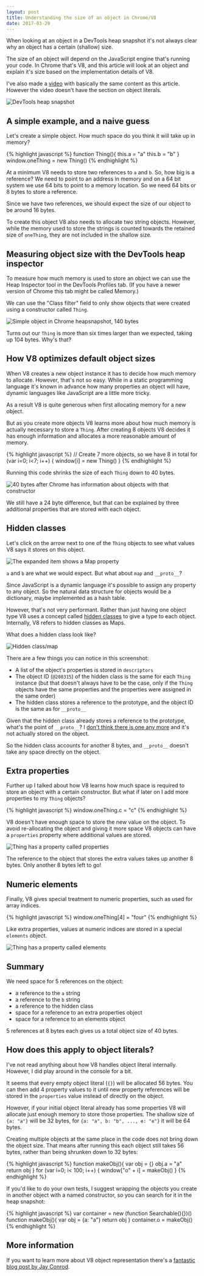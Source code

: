 ```yaml
---
layout: post
title: Understanding the size of an object in Chrome/V8 
date: 2017-03-29
---
```


When looking at an object in a DevTools heap snapshot it's not always clear why an object has a certain (shallow) size.

The size of an object will depend on the JavaScript engine that's running your code. In Chrome that's V8, and this article will look at an object and explain it's size based on the implementation details of V8.

I've also made a [video](https://www.youtube.com/watch?v=Tdii56Whkdo) with basically the same content as this article. However the video doesn't have the section on object literals.

![DevTools heap snapshot](/img/blog/v8-object-size/heap-snapshot.png)


## A simple example, and a naive guess

Let's create a simple object. How much space do you think it will take up in memory?

{% highlight javascript %}
function Thing(){
    this.a = "a"
    this.b = "b"
}
window.oneThing = new Thing()
{% endhighlight %}

At a minimum V8 needs to store two references to `a` and `b`. So, how big is a reference? We need to point to an address in memory and on a 64 bit system we use 64 bits to point to a memory location. So we need 64 bits or 8 bytes to store a reference.

Since we have two references, we should expect the size of our object to be around 16 bytes.

To create this object V8 also needs to allocate two string objects. However, while the memory used to store the strings is counted towards the retained size of `oneThing`, they are not included in the shallow size.

## Measuring object size with the DevTools heap inspector

To measure how much memory is used to store an object we can use the Heap Inspector tool in the DevTools Profiles tab. (If you have a newer version of Chrome this tab might be called Memory.)

We can use the "Class filter" field to only show objects that were created using a constructor called `Thing`.

![Simple object in Chrome heapsnapshot, 140 bytes](/img/blog/v8-object-size/initial-object.png)

Turns out our `Thing` is more than six times larger than we expected, taking up 104 bytes. Why's that?

## How V8 optimizes default object sizes

When V8 creates a new object instance it has to decide how much memory to allocate. However, that's not so easy. While in a static programming language it's known in advance how many properties an object will have, dynamic languages like JavaScript are a little more tricky.

As a result V8 is quite generous when first allocating memory for a new object.

But as you create more objects V8 learns more about how much memory is actually necessary to store a `Thing`. After creating 8 objects V8 decides it has enough information and allocates a more reasonable amount of memory.

{% highlight javascript %}
// Create 7 more objects, so we have 8 in total
for (var i=0; i<7; i++) {
    window[i] = new Thing()
}
{% endhighlight %}

Running this code shrinks the size of each `Thing` down to 40 bytes.

![40 bytes after Chrome has information about objects with that constructor](/img/blog/v8-object-size/informed-default-size.png)

We still have a 24 byte difference, but that can be explained by three additional properties that are stored with each object.

## Hidden classes

Let's click on the arrow next to one of the `Thing` objects to see what values V8 says it stores on this object.

![The expanded item shows a Map property](/img/blog/v8-object-size/thing-expanded.png)

`a` and `b` are what we would expect. But what about `map` and `__proto__`?

Since JavaScript is a dynamic language it's possible to assign any property to any object. So the natural data structure for objects would be a dictionary, maybe implemented as a hash table.

However, that's not very performant. Rather than just having one object type V8 uses a concept called [hidden classes](http://richardartoul.github.io/jekyll/update/2015/04/26/hidden-classes.html) to give a type to each object. Internally, V8 refers to hidden classes as Maps.

What does a hidden class look like?

![Hidden class/map](/img/blog/v8-object-size/hidden-class.png)

There are a few things you can notice in this screenshot:

- A list of the object's properties is stored in `descriptors`
- The object ID (`@208315`) of the hidden class is the same for each `Thing` instance (but that doesn't always have to be the case, only if the `Thing` objects have the same properties and the properties were assigned in the same order)
- The hidden class stores a reference to the prototype, and the object ID is the same as for `__proto__`

Given that the hidden class already stores a reference to the prototype, what's the point of `__proto__`? I [don't think there is one any more](http://stackoverflow.com/questions/42224098/whats-the-meaning-of-proto-in-the-devtools-heap-snapshot#comment71666726_42224222) and it's not actually stored on the object.

So the hidden class accounts for another 8 bytes, and `__proto__` doesn't take any space directly on the object.

## Extra properties

Further up I talked about how V8 learns how much space is required to store an object with a certain constructor. But what if later on I add more properties to my `Thing` objects?

{% highlight javascript %}
window.oneThing.c = "c"
{% endhighlight %}

V8 doesn't have enough space to store the new value on the object. To avoid re-allocating the object and giving it more space V8 objects can have a `properties` property where additional values are stored.

![Thing has a property called properties](/img/blog/v8-object-size/extra-properties.png)

The reference to the object that stores the extra values takes up another 8 bytes. Only another 8 bytes left to go!

## Numeric elements 

Finally, V8 gives special treatment to numeric properties, such as used for array indices.

{% highlight javascript %}
window.oneThing[4] = "four"
{% endhighlight %}

Like extra properties, values at numeric indices are stored in a special `elements` object.

![Thing has a property called elements](/img/blog/v8-object-size/numeric-properties.png)

## Summary

We need space for 5 references on the object:

- a reference to the `a` string
- a reference to the `b` string
- a reference to the hidden class
- space for a reference to an extra properties object
- space for a reference to an elements object

5 references at 8 bytes each gives us a total object size of 40 bytes.

## How does this apply to object literals?

I've not read anything about how V8 handles object literal internally. However, I did play around in the console for a bit.

It seems that every empty object literal (`{}`) will be allocated 56 bytes. You can then add 4 property values to it until new property references will be stored in the `properties` value instead of directly on the object.

However, if your initial object literal already has some properties V8 will allocate just enough memory to store those properties. The shallow size of `{a: "a"}` will be 32 bytes, for `{a: "a", b: "b", ..., e: "e"}` it will be 64 bytes.

Creating multiple objects at the same place in the code does not bring down the object size. That means after running this each object still takes 56 bytes, rather than being shrunken down to 32 bytes:

{% highlight javascript %}
function makeObj(){
    var obj = {}
    obj.a = "a"
    return obj
}
for (var i=0; i< 100; i++) {
   window["o" + i] = makeObj()
}
{% endhighlight %}

If you'd like to do your own tests, I suggest wrapping the objects you create in another object with a named constructor, so you can search for it in the heap snapshot:

{% highlight javascript %}
var container = new (function Searchable(){})()
function makeObj(){
    var obj = {a: "a"}
    return obj
}
container.o = makeObj()
{% endhighlight %}

## More information

If you want to learn more about V8 object representation there's a [fantastic blog post by Jay Conrod](http://jayconrod.com/posts/52/a-tour-of-v8-object-representation).
